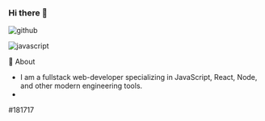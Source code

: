 ### Hi there 👋

![github](https://img.shields.io/badge/GitHub-000000?style=for-the-badge&logo=GitHub&logoColor=white)

![javascript](https://img.shields.io/badge/JavaScript-000000?style=for-the-badge&logo=JavaScript&logoColor=white)

💬 About
- I am a fullstack web-developer specializing in JavaScript, React, Node, and other modern engineering tools. 
- 
#181717
<!--
**mattoattacko/mattoattacko** is a ✨ _special_ ✨ repository because its `README.md` (this file) appears on your GitHub profile.

Here are some ideas to get you started:

- 🔭 I’m currently working on ...
- 🌱 I’m currently learning ...
- 👯 I’m looking to collaborate on ...
- 🤔 I’m looking for help with ...
- 💬 Ask me about ...
- 📫 How to reach me: ...
- 😄 Pronouns: ...
- ⚡ Fun fact: ...
-->
